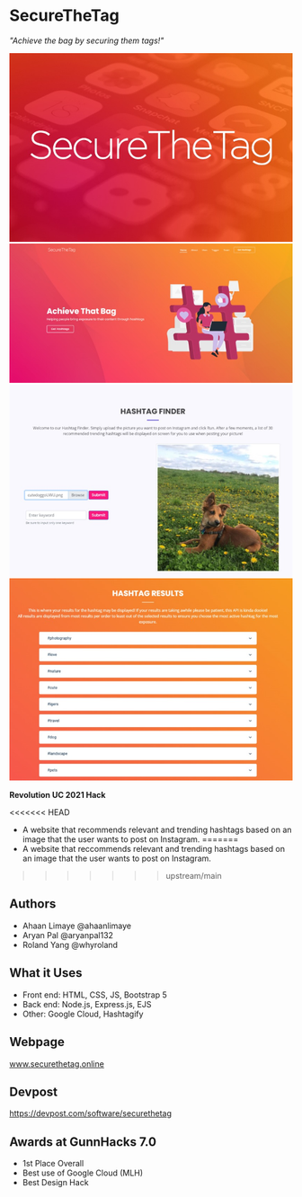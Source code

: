 # SecureTheTag
*"Achieve the bag by securing them tags!"*

![logo](logo.jpg)
![home screen](front-page.jpg)
![example entry](example-entry.jpg)
![example results](example-results.jpg)

**Revolution UC 2021 Hack**

<<<<<<< HEAD
- A website that recommends relevant and trending hashtags based on an image that the user wants to post on Instagram.
=======
- A website that reccommends relevant and trending hashtags based on an image that the user wants to post on Instagram.
>>>>>>> upstream/main

## Authors
- Ahaan Limaye @ahaanlimaye
- Aryan Pal @aryanpal132
- Roland Yang @whyroland

## What it Uses

- Front end: HTML, CSS, JS, Bootstrap 5
- Back end: Node.js, Express.js, EJS
- Other: Google Cloud, Hashtagify

## Webpage
www.securethetag.online

## Devpost
https://devpost.com/software/securethetag

## Awards at GunnHacks 7.0
- 1st Place Overall
- Best use of Google Cloud (MLH)
- Best Design Hack


